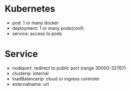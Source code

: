 # Kubernetes

- pod: 1 or many docker
- deployment: 1 or many pods(conf)
- service: access to pods

# Service
- nodeport: redirect to public port (range 30000-32767)
- clusterip: internal
- loadBalancerip: cloud or ingress controler
- externalname: url